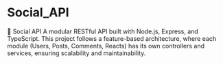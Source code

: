 # Social_API
📌 Social API  A modular RESTful API built with Node.js, Express, and TypeScript. This project follows a feature-based architecture, where each module (Users, Posts, Comments, Reacts) has its own controllers and services, ensuring scalability and maintainability.
